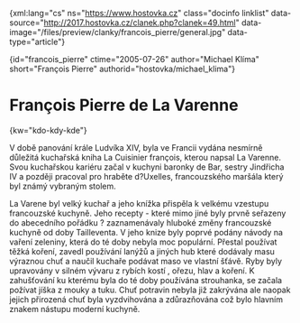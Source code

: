 
{xml:lang="cs" ns="https://www.hostovka.cz" class="docinfo linklist" data-source="http://2017.hostovka.cz/clanek.php?clanek=49.html" data-image="/files/preview/clanky/francois_pierre/general.jpg" data-type="article"}

{id="francois\_pierre" ctime="2005-07-26" author="Michael Klíma" short="François Pierre" authorid="hostovka/michael\_klima"}

# François Pierre de La Varenne

<!-- generated attribute kw by user_udpatekw.sh on 2019-04-16, do not edit -->

{kw="kdo-kdy-kde"}

V době panování krále Ludvíka XIV, byla ve Francii vydána nesmírně důležitá kuchařská kniha La Cuisinier françois, kterou napsal La Varenne. Svou kuchařskou kariéru začal v kuchyni baronky de Bar, sestry Jindřicha IV a později pracoval pro hraběte d?Uxelles, francouzského maršála který byl známý vybraným stolem.

La Varene byl velký kuchař a jeho knížka přispěla k velkému vzestupu francouzské kuchyně. Jeho recepty - které mimo jiné byly prvně seřazeny do abecedního pořádku ? zaznamenávaly hluboké změny francouzské kuchyně od doby Tailleventa. V jeho knize byly poprvé podány návody na vaření zeleniny, která do té doby nebyla moc populární. Přestal používat těžká koření, zavedl používání lanýžů a jiných hub které dodávaly masu výraznou chuť a naučil kuchaře podávat maso ve vlastní šťávě. Ryby byly upravovány v silném vývaru z rybích kostí , ořezu, hlav a koření. K zahušťování ku kterému byla do té doby používána strouhanka, se začala požívat jíška z mouky a tuku. Chuť potravin nebyla již zakrývána ale naopak jejich přirozená chuť byla vyzdvihována a zdůrazňována což bylo hlavním znakem nástupu moderní kuchyně.

